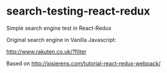 # search-testing-react-redux

Simple search engine test in React-Redux

Original search engine in Vanilla Javascript:

http://www.rakuten.co.uk/?filter

Based on http://jpsierens.com/tutorial-react-redux-webpack/

